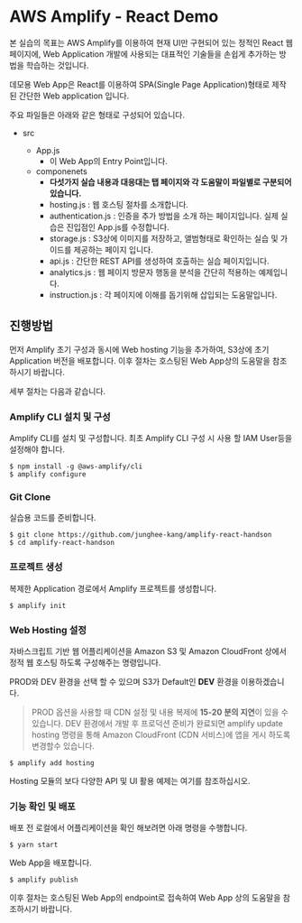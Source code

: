 # AWS Amplify - React Demo

본 실습의 목표는 AWS Amplify를 이용하여 현재 UI만 구현되어 있는 정적인 React 웹 페이지에, Web Application 개발에 사용되는 대표적인 기술들을 손쉽게 추가하는 방법을 학습하는 것입니다.

데모용 Web App은 React를 이용하여 SPA(Single Page Application)형태로 제작된 간단한 Web application 입니다.

주요 파일들은 아래와 같은 형태로 구성되어 있습니다.

	
* src
  
  + App.js
    - 이 Web App의 Entry Point입니다.
  + componenets
    * **다섯가지 실습 내용과 대응대는 탭 페이지와 각 도움말이 파일별로 구분되어있습니다.**
    * hosting.js : 웹 호스팅 절차를 소개합니다.
    * authentication.js : 인증을 추가 방법을 소개 하는 페이지입니다. 실제 실습은 진입점인 App.js를 수정합니다.
    * storage.js : S3상에 이미지를 저장하고, 앨범형태로 확인하는 실습 및 가이드를 제공하는 페이지 입니다.
    * api.js : 간단한 REST API를 생성하여 호출하는 실습 페이지입니다.
    * analytics.js : 웹 페이지 방문자 행동을 분석을 간단히 적용하는 예제입니다.
    * instruction.js : 각 페이지에 이해를 돕기위해 삽입되는 도움말입니다.

## 진행방법
먼저 Amplify 초기 구성과 동시에 Web hosting 기능을 추가하여, S3상에 초기 Application 버전을 배포합니다. 
이후 절차는 호스팅된 Web App상의 도움말을 참조하시기 바랍니다.

세부 절차는 다음과 같습니다.

### Amplify CLI 설치 및 구성
Amplify CLI를 설치 및 구성합니다. 최초 Amplify CLI 구성 시 사용 할 IAM User등을 설정해야 합니다.

```
$ npm install -g @aws-amplify/cli
$ amplify configure
```


### Git Clone
실습용 코드를 준비합니다.

```
$ git clone https://github.com/junghee-kang/amplify-react-handson
$ cd amplify-react-handson
```

### 프로젝트 생성
복제한 Application 경로에서 Amplify 프로젝트를 생성합니다.

```
$ amplify init
```

### Web Hosting 설정
자바스크립트 기반 웹 어플리케이션을 Amazon S3 및 Amazon CloudFront 상에서 정적 웹 호스팅 하도록 구성해주는 명령입니다.

PROD와 DEV 환경을 선택 할 수 있으며 S3가 Default인 **DEV** 환경을 이용하겠습니다.


> PROD 옵션을 사용할 때 CDN 설정 및 내용 복제에 **15-20 분의 지연**이 있을 수 있습니다.
DEV 환경에서 개발 후 프로덕션 준비가 완료되면 amplify update hosting 명령을 통해 Amazon CloudFront (CDN 서비스)에 앱을 게시 하도록 변경할수 있습니다.

```
$ amplify add hosting
```
Hosting 모듈의 보다 다양한 API 및 UI 활용 예제는 여기를 참조하십시오.

### 기능 확인 및 배포
배포 전 로컬에서 어플리케이션을 확인 해보려면 아래 명령을 수행합니다.
```
$ yarn start
```
Web App을 배포합니다.
```
$ amplify publish
```

이후 절차는 호스팅된 Web App의 endpoint로 접속하여 Web App 상의 도움말을 참조하시기 바랍니다.